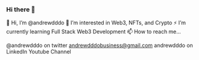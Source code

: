 ### Hi there 👋
👋 Hi, I’m @andrewdddo
💬 I’m interested in Web3, NFTs, and Crypto
⚡ I’m currently learning Full Stack Web3 Development
📫 How to reach me...

@andrewdddo on twitter andrewdddobusiness@gmail.com andrewdddo on LinkedIn Youtube Channel
